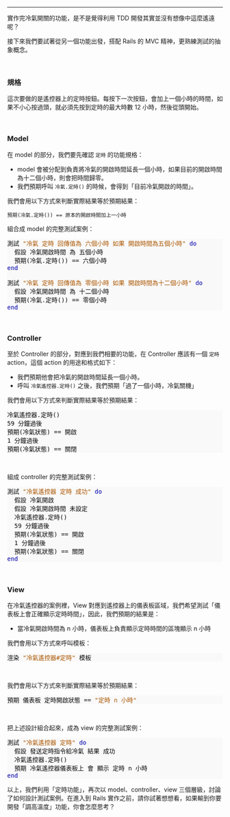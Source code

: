 <hr style="border-top: 2px solid #eee">

實作完冷氣開關的功能，是不是覺得利用 TDD 開發其實並沒有想像中這麼遙遠呢？

接下來我們要試著從另一個功能出發，搭配 Rails 的 MVC 精神，更熟練測試的抽象概念。

<br>

### 規格

這次要做的是遙控器上的定時按鈕。每按下一次按鈕，會加上一個小時的時間，如果不小心按過頭，就必須先按到定時的最大時數 12 小時，然後從頭開始。

<br>

### Model

在 model 的部分，我們要先確認 `定時` 的功能規格：

* model 會被分配到負責將冷氣的開啟時間延長一個小時，如果目前的開啟時間為十二個小時，則會把時間歸零。
* 我們預期呼叫 `冷氣.定時()` 的時候，會得到「目前冷氣開啟的時間」。

我們會用以下方式來判斷實際結果等於預期結果：

`預期(冷氣.定時()) == 原本的開啟時間加上一小時`

組合成 model 的完整測試案例：

<pre style="background:#f9f9f9;color:#080808">測試</span> <span style="color: #aa5500">&quot;冷氣 定時 回傳值為 六個小時 如果 開啟時間為五個小時&quot;</span> <span style="color: #0000aa">do</span>
  假設 冷氣開啟時間 為 五個小時
  預期(冷氣.定時()) == 六個小時
<span style="color: #0000aa">end</span>

測試</span> <span style="color: #aa5500">&quot;冷氣 定時 回傳值為 零個小時 如果 開啟時間為十二個小時&quot;</span> <span style="color: #0000aa">do</span>
  假設 冷氣開啟時間 為 十二個小時
  預期(冷氣.定時()) == 零個小時
<span style="color: #0000aa">end</span>
</pre>

<br>

### Controller

至於 Controller 的部分，對應到我們相要的功能，在 Controller 應該有一個 `定時` action，這個 action 的用途和格式如下：

* 我們預期他會把冷氣的開啟時間延長一個小時。
* 呼叫 `冷氣遙控器.定時()` 之後，我們預期「過了一個小時，冷氣關機」

我們會用以下方式來判斷實際結果等於預期結果：

<pre style="background:#f9f9f9;color:#080808">冷氣遙控器.定時()
59 分鐘過後
預期(冷氣狀態) == 開啟
1 分鐘過後
預期(冷氣狀態) == 關閉
</pre>

<br>

組成 controller 的完整測試案例：

<pre style="background:#f9f9f9;color:#080808">測試</span> <span style="color: #aa5500">&quot;冷氣遙控器 定時 成功&quot;</span> <span style="color: #0000aa">do</span>
  假設 冷氣開啟
  假設 冷氣開啟時間 未設定
  冷氣遙控器.定時()
  59 分鐘過後
  預期(冷氣狀態) == 開啟
  1 分鐘過後
  預期(冷氣狀態) == 關閉
<span style="color: #0000aa">end</span>
</pre>

<br>

### View

在冷氣遙控器的案例裡，View 對應到遙控器上的儀表板區域，我們希望測試「儀表板上會正確顯示定時時間」，因此，我們預期的結果是：

* 當冷氣開啟時間為 n 小時，儀表板上負責顯示定時時間的區塊顯示 n 小時

我們會用以下方式來呼叫模板：

<pre style="background:#f9f9f9;color:#080808">渲染 <span style="color: #aa5500">&quot;冷氣遙控器#定時&quot;</span> 模板
</pre>

<br>

我們會用以下方式來判斷實際結果等於預期結果：

<pre style="background:#f9f9f9;color:#080808">預期 儀表板 定時開啟狀態 == <span style="color: #aa5500">&quot;定時 n 小時&quot;</span>
</pre>

<br>

把上述設計組合起來，成為 view 的完整測試案例：

<pre style="background:#f9f9f9;color:#080808">測試 <span style="color: #aa5500">&quot;冷氣遙控器 定時&quot;</span> <span style="color: #0000aa">do</span>
  假設 發送定時指令給冷氣 結果 成功
  冷氣遙控器.定時()
  預期 冷氣遙控器儀表板上 會 顯示 定時 n 小時
<span style="color: #0000aa">end</span>
</pre>

以上，我們利用「定時功能」，再次以 model、controller、view 三個層級，討論了如何設計測試案例。在進入到 Rails 實作之前，請你試著想想看，如果輸到你要開發「調高溫度」功能，你會怎麼思考？
